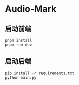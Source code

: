 # Audio-Mark

## 启动前端
```shell
pnpm install
pnpm run dev
```

## 启动后端
```shell
pip install -r requirements.txt
python main.py
```